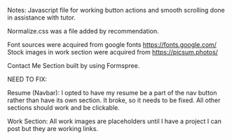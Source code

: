 Notes:
Javascript file for working button actions and smooth scrolling done in assistance with tutor.

Normalize.css was a file added by recommendation.

Font sources were acquired from google fonts https://fonts.google.com/
Stock images in work section were acquired from https://picsum.photos/

Contact Me Section built by using Formspree.

NEED TO FIX:

Resume (Navbar):
I opted to have my resume be a part of the nav button rather than have its own section. It broke, so it needs to be fixed. All other sections should work and be clickable. 

Work Section:
All work images are placeholders until I have a project I can post but they are working links. 

